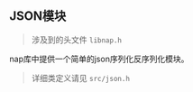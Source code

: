 ## JSON模块

>  涉及到的头文件 `libnap.h`

nap库中提供一个简单的json序列化反序列化模块。

> 详细类定义请见  `src/json.h`

<br/>
<br/>
<br/>